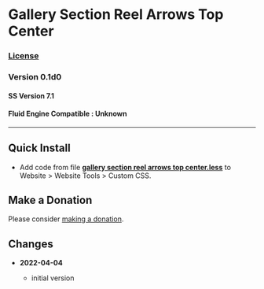# Gallery Section Reel Arrows Top Center

### [License][99]

### Version 0.1d0

#### SS Version 7.1

#### Fluid Engine Compatible : Unknown

---

## Quick Install

* Add code from file
  **[gallery section reel arrows top center.less](gallery%20section%20reel%20arrows%20top%20center.less#L1)**
  to Website > Website Tools > Custom CSS.

## Make a Donation

Please consider
[making a donation](https://github.com/tomsWebConsulting/twcsl#make-a-donation).

## Changes

<!-- * **2021-11-15**

  * fix for description layout issue when categories are set to side for Brine
  * bumped version to 0.3d0
  -->
* **2022-04-04**

  * initial version

[99]: https://github.com/tomsWebConsulting/twcsl/blob/main/LICENSE.txt#L1

